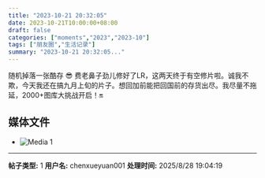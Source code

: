 ```yaml
---
title: "2023-10-21 20:32:05"
date: 2023-10-21T10:00:00+08:00
draft: false
categories: ["moments","2023","2023-10"]
tags: ["朋友圈","生活记录"]
summary: "2023-10-21 20:32:05..."
---
```


随机掉落一张酷存 😎
​
费老鼻子劲儿​修好了LR，这两天终于有空修片啦。诚我不欺，今天我还在搞九月上旬的片子。想回加前能把回国前的存货出尽。我尽量不拖延，2000+图库大挑战开启！🔛

## 媒体文件

- ![Media 1](/Moments/photos/2023-10-21/202310212032050.jpg)

---

**帖子类型:** 1
**用户名:** chenxueyuan001
**处理时间:** 2025/8/28 19:04:19